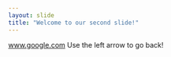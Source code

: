 ```yaml
---
layout: slide
title: "Welcome to our second slide!"
---
```

www.google.com
Use the left arrow to go back!
